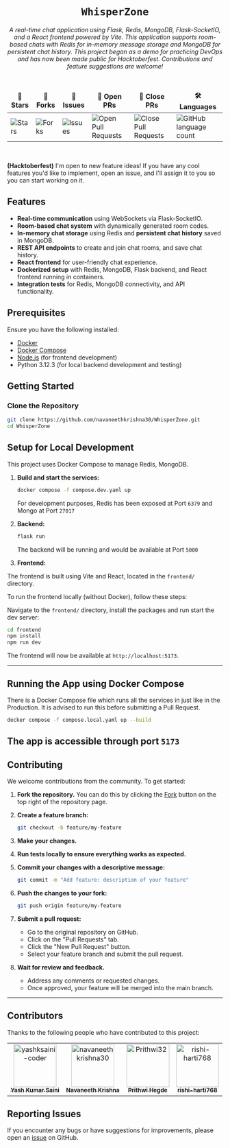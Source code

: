 <div align="center">

# `WhisperZone`

<i>A real-time chat application using Flask, Redis, MongoDB, Flask-SocketIO, and a React frontend powered by Vite. This application supports room-based chats with Redis for in-memory message storage and MongoDB for persistent chat history. This project began as a demo for practicing DevOps and has now been made public for Hacktoberfest. Contributions and feature suggestions are welcome!
</i>

</div>

<div align = "center">
<br>

<table align="center">
    <thead align="center">
        <tr border: 1px;>
            <td><b>🌟 Stars</b></td>
            <td><b>🍴 Forks</b></td>
            <td><b>🐛 Issues</b></td>
            <td><b>🔔 Open PRs</b></td>
            <td><b>🔕 Close PRs</b></td>
            <td><b>🛠️ Languages</b></td>
        </tr>
     </thead>
    <tbody>
         <tr>
            <td><img alt="Stars" src="https://img.shields.io/github/stars/navaneethkrishna30/WhisperZone?style=flat&logo=github"/></td>
            <td><img alt="Forks" src="https://img.shields.io/github/forks/navaneethkrishna30/WhisperZone?style=flat&logo=github"/></td>
            <td><img alt="Issues" src="https://img.shields.io/github/issues/navaneethkrishna30/WhisperZone?style=flat&logo=github"/></td>
            <td><img alt="Open Pull Requests" src="https://img.shields.io/github/issues-pr/navaneethkrishna30/WhisperZone?style=flat&logo=github"/></td>
           <td><img alt="Close Pull Requests" src="https://img.shields.io/github/issues-pr-closed/navaneethkrishna30/WhisperZone?style=flat&color=critical&logo=github"/></td>
           <td><img alt="GitHub language count" src="https://img.shields.io/github/languages/count/navaneethkrishna30/WhisperZone?style=flat&color=critical&logo=github"></td>
        </tr>
    </tbody>
</table>
</div>
<br>

**(Hacktoberfest)**
I'm open to new feature ideas! If you have any cool features you'd like to implement, open an issue, and I'll assign it to you so you can start working on it.

## Features

- **Real-time communication** using WebSockets via Flask-SocketIO.
- **Room-based chat system** with dynamically generated room codes.
- **In-memory chat storage** using Redis and **persistent chat history** saved in MongoDB.
- **REST API endpoints** to create and join chat rooms, and save chat history.
- **React frontend** for user-friendly chat experience.
- **Dockerized setup** with Redis, MongoDB, Flask backend, and React frontend running in containers.
- **Integration tests** for Redis, MongoDB connectivity, and API functionality.

## Prerequisites

Ensure you have the following installed:

- [Docker](https://docs.docker.com/get-docker/)
- [Docker Compose](https://docs.docker.com/compose/install/)
- [Node.js](https://nodejs.org/) (for frontend development)
- Python 3.12.3 (for local backend development and testing)

## Getting Started

### Clone the Repository

```bash
git clone https://github.com/navaneethkrishna30/WhisperZone.git
cd WhisperZone
```

## Setup for Local Development 

This project uses Docker Compose to manage Redis, MongoDB.

1. **Build and start the services:**

   ```bash
   docker compose -f compose.dev.yaml up
   ```

   For development purposes, Redis has been exposed at Port `6379` and Mongo at Port `27017`
   
2. **Backend:**
   
   ```bash
   flask run
   ```
   The backend will be running and would be available at Port `5000`

3. **Frontend:**

The frontend is built using Vite and React, located in the `frontend/` directory.

To run the frontend locally (without Docker), follow these steps:

   Navigate to the `frontend/` directory, install the packages and run start the dev server:

   ```bash
   cd frontend
   npm install
   npm run dev
   ```

   The frontend will now be available at `http://localhost:5173`.

---

## Running the App using Docker Compose 

There is a Docker Compose file which runs all the services in just like in the Production. It is advised to run this before submitting a Pull Request.

   ```bash
   docker compose -f compose.local.yaml up --build
   ```
   The app is accessible through port `5173`
---

## Contributing

We welcome contributions from the community. To get started:

1. **Fork the repository.**
   You can do this by clicking the [Fork](https://github.com/navaneethkrishna30/WhisperZone/fork) button on the top right of the repository page.

2. **Create a feature branch:**

   ```bash
   git checkout -b feature/my-feature
   ```

3. **Make your changes.**

4. **Run tests locally to ensure everything works as expected.**

5. **Commit your changes with a descriptive message:**

   ```bash
   git commit -m "Add feature: description of your feature"
   ```

6. **Push the changes to your fork:**

   ```bash
   git push origin feature/my-feature
   ```

7. **Submit a pull request:**

   - Go to the original repository on GitHub.
   - Click on the "Pull Requests" tab.
   - Click the "New Pull Request" button.
   - Select your feature branch and submit the pull request.

8. **Wait for review and feedback.**
   - Address any comments or requested changes.
   - Once approved, your feature will be merged into the main branch.

---

## Contributors

Thanks to the following people who have contributed to this project:

<!-- readme: contributors -start -->
<table>
	<tbody>
		<tr>
            <td align="center">
                <a href="https://github.com/yashksaini-coder">
                    <img src="https://avatars.githubusercontent.com/u/115717039?v=4" width="100;" alt="yashksaini-coder"/>
                    <br />
                    <sub><b>Yash Kumar Saini</b></sub>
                </a>
            </td>
            <td align="center">
                <a href="https://github.com/navaneethkrishna30">
                    <img src="https://avatars.githubusercontent.com/u/107757582?v=4" width="100;" alt="navaneethkrishna30"/>
                    <br />
                    <sub><b>Navaneeth Krishna</b></sub>
                </a>
            </td>
            <td align="center">
                <a href="https://github.com/Prithwi32">
                    <img src="https://avatars.githubusercontent.com/u/115262737?v=4" width="100;" alt="Prithwi32"/>
                    <br />
                    <sub><b>Prithwi Hegde</b></sub>
                </a>
            </td>
            <td align="center">
                <a href="https://github.com/rishi-harti768">
                    <img src="https://avatars.githubusercontent.com/u/177644202?v=4" width="100;" alt="rishi-harti768"/>
                    <br />
                    <sub><b>rishi-harti768</b></sub>
                </a>
            </td>
		</tr>
	<tbody>
</table>
<!-- readme: contributors -end -->

## Reporting Issues

If you encounter any bugs or have suggestions for improvements, please open an [issue](https://github.com/navaneethkrishna30/WhisperZone/issues/new) on GitHub.
